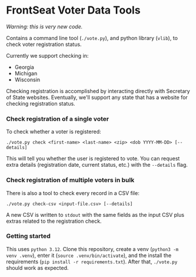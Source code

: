 # FrontSeat Voter Data Tools

_Warning: this is very new code._

Contains a command line tool (`./vote.py`), and python library (`vlib`), to check voter registration status.

Currently we support checking in:

- Georgia
- Michigan
- Wisconsin

Checking registration is accomplished by interacting directly with Secretary of State websites. Eventually, we'll support any state that has a website for checking registration status.

### Check registration of a single voter

To check whether a voter is registered:

```
./vote.py check <first-name> <last-name> <zip> <dob YYYY-MM-DD> [--details]
```

This will tell you whether the user is registered to vote. You can request extra details (registration date, current status, etc.) with the `--details` flag.

### Check registration of multiple voters in bulk

There is also a tool to check every record in a CSV file:

```
./vote.py check-csv <input-file.csv> [--details]
```

A new CSV is written to `stdout` with the same fields as the input CSV plus extras related to the registration check.

### Getting started

This uses `python 3.12`. Clone this repository, create a venv (`python3 -m venv .venv`), enter it (`source .venv/bin/activate`), and the install the requirements (`pip install -r requirements.txt`). After that, `./vote.py` should work as expected.
